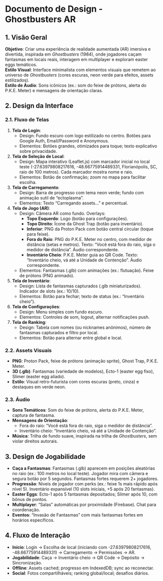 # Documento de Design - Ghostbusters AR

## 1. Visão Geral
**Objetivo**: Criar uma experiência de realidade aumentada (AR) imersiva e divertida, inspirada em *Ghostbusters* (1984), onde jogadores caçam fantasmas em locais reais, interagem em multiplayer e exploram easter eggs temáticos.  
**Estilo Visual**: Interface minimalista com elementos visuais que remetem ao universo de *Ghostbusters* (cores escuras, neon verde para efeitos, assets estilizados).  
**Estilo de Áudio**: Sons icônicos (ex.: som do feixe de prótons, alerta do P.K.E. Meter) e mensagens de orientação claras.

## 2. Design da Interface

### 2.1. Fluxo de Telas
1. **Tela de Login**:
   - Design: Fundo escuro com logo estilizado no centro. Botões para Google Auth, Email/Password e Anonymous.
   - Elementos: Botões grandes, otimizados para toque; texto explicativo sobre privacidade.
2. **Tela de Seleção de Local**:
   - Design: Mapa interativo (Leaflet.js) com marcador inicial no local teste (-27.63979808217616, -48.66775914489331, Florianópolis, SC, raio de 100 metros). Cada marcador mostra nome e raio.
   - Elementos: Botão de confirmação; zoom no mapa para facilitar escolha.
3. **Tela de Carregamento**:
   - Design: Barra de progresso com tema neon verde; fundo com animação sutil de “ectoplasma”.
   - Elementos: Texto “Carregando assets...” e percentual.
4. **Tela de Jogo (AR)**:
   - Design: Câmera AR como fundo. Overlays:
     - **Topo Esquerdo**: Logo (botão para configurações).
     - **Topo Direito**: Ícone da Ghost Trap (botão para inventário).
     - **Inferior**: PNG da Proton Pack com botão central circular (toque para feixe).
     - **Fora do Raio**: PNG do P.K.E. Meter no centro, com medidor de distância (setas e metros). Texto: “Você está fora do raio, siga o medidor de distância”. Áudio correspondente.
     - **Inventário Cheio**: P.K.E. Meter guia ao QR Code. Texto: “Inventário cheio, vá até a Unidade de Contenção”. Áudio correspondente.
   - Elementos: Fantasmas (.glb) com animações (ex.: flutuação). Feixe de prótons (PNG animado).
5. **Tela de Inventário**:
   - Design: Lista de fantasmas capturados (.glb miniaturizados). Indicador de slots (ex.: 10/10).
   - Elementos: Botão para fechar; texto de status (ex.: “Inventário cheio”).
6. **Tela de Configurações**:
   - Design: Menu simples com fundo escuro.
   - Elementos: Controles de som, logout, alternar notificações push.
7. **Tela de Ranking**:
   - Design: Tabela com nomes (ou nicknames anônimos), número de fantasmas capturados e filtro por local.
   - Elementos: Botão para alternar entre global e local.

### 2.2. Assets Visuais
- **PNG**: Proton Pack, feixe de prótons (animação sprite), Ghost Trap, P.K.E. Meter.
- **3D (.glb)**: Fantasmas (variedade de modelos), Ecto-1 (easter egg fixo), Slimer (easter egg aliado).
- **Estilo**: Visual retro-futurista com cores escuras (preto, cinza) e destaques em verde neon.

### 2.3. Áudio
- **Sons Temáticos**: Som do feixe de prótons, alerta do P.K.E. Meter, captura de fantasma.
- **Mensagens de Orientação**:
  - Fora do raio: “Você está fora do raio, siga o medidor de distância”.
  - Inventário cheio: “Inventário cheio, vá até a Unidade de Contenção”.
- **Música**: Trilha de fundo suave, inspirada na trilha de *Ghostbusters*, sem violar direitos autorais.

## 3. Design de Jogabilidade
- **Caça a Fantasmas**: Fantasmas (.glb) aparecem em posições aleatórias no raio (ex.: 100 metros no local teste). Jogador mira com câmera e segura botão por 5 segundos. Fantasmas fortes requerem 2+ jogadores.
- **Progressão**: Níveis de jogador com perks (ex.: feixe 1s mais rápido após nível 5). Inventário expansível (10 slots iniciais, +5 após 20 fantasmas).
- **Easter Eggs**: Ecto-1 após 5 fantasmas depositados; Slimer após 10, com bônus de pontos.
- **Multiplayer**: “Salas” automáticas por proximidade (Firebase). Chat para coordenação.
- **Eventos**: “Invasão de Fantasmas” com mais fantasmas fortes em horários específicos.

## 4. Fluxo de Interação
- **Início**: Login → Escolha de local (iniciando com -27.63979808217616, -48.66775914489331) → Carregamento → Permissões → AR.
- **Jogabilidade**: Caça → Inventário cheio → QR Code → Depósito → Sincronização.
- **Offline**: Assets cached; progresso em IndexedDB; sync ao reconectar.
- **Social**: Fotos compartilháveis; ranking global/local; desafios diários.